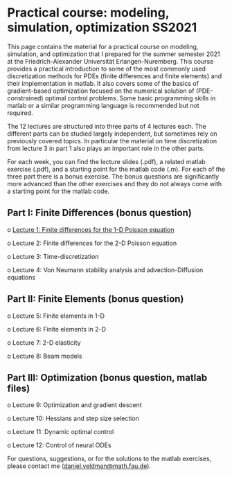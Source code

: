# Practical course: modeling, simulation, optimization SS2021

This page contains the material for a practical course on modeling, simulation, and optimization that I prepared for 
the summer semester 2021 at the Friedrich-Alexander Universität Erlangen-Nuremberg. This course provides a 
practical introduction to some of the most commonly used discretization methods for PDEs (finite differences and 
finite elements) and their implementation in matlab. It also covers some of the basics of gradient-based optimization 
focused on the numerical solution of (PDE-constrained) optimal control problems. Some basic programming skills in matlab 
or a similar programming language is recommended but not required. 

The 12 lectures are structured into three parts of 4 lectures each. 
The different parts can be studied largely independent, but sometimes rely on previously covered topics. 
In particular the material on time discretization from lecture 3 in part 1 also plays an important role in the other parts.

For each week, you can find the lecture slides (.pdf), a related matlab exercise (.pdf), and a starting point for the matlab code (.m). 
For each of the three part there is a bonus exercise. The bonus questions are significantly more advanced than the other 
exercises and they do not always come with a starting point for the matlab code. 

## Part I: Finite Differences (bonus question)
o	[Lecture 1: Finite differences for the 1-D Poisson equation](01_week1)

o	Lecture 2: Finite differences for the 2-D Poisson equation

o	Lecture 3: Time-discretization

o	Lecture 4: Von Neumann stability analysis and advection-Diffusion equations

## Part II: Finite Elements (bonus question)
o	Lecture 5: Finite elements in 1-D

o	Lecture 6: Finite elements in 2-D

o	Lecture 7: 2-D elasticity

o	Lecture 8: Beam models

## Part III: Optimization (bonus question, matlab files)
o	Lecture 9: Optimization and gradient descent

o	Lecture 10: Hessians and step size selection

o	Lecture 11: Dynamic optimal control

o	Lecture 12: Control of neural ODEs

For questions, suggestions, or for the solutions to the matlab exercises, please contact me (daniel.veldman@math.fau.de). 
